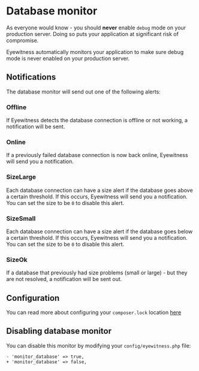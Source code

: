 # Database monitor

As everyone would know - you should **never** enable `debug` mode on your production server. Doing so puts your application at significant risk of compromise.

Eyewitness automatically monitors your application to make sure debug mode is never enabled on your production server.


## Notifications

The database monitor will send out one of the following alerts:

### Offline

If Eyewitness detects the database connection is offline or not working, a notification will be sent.

### Online

If a previously failed database connection is now back online, Eyewitness will send you a notification.

### SizeLarge

Each database connection can have a size alert if the database goes above a certain threshold. If this occurs, Eyewitness will send you a notification. You can set the size to be `0` to disable this alert.

### SizeSmall

Each database connection can have a size alert if the database goes below a certain threshold. If this occurs, Eyewitness will send you a notification. You can set the size to be `0` to disable this alert.

### SizeOk

If a database that previously had size problems (small or large) - but they are not resolved, a notification will be sent out.


## Configuration

You can read more about configuring your `composer.lock` location [here](configuration\general.md#database)


## Disabling database monitor

You can disable this monitor by modifying your `config/eyewitness.php` file:

    - 'monitor_database' => true,
    + 'monitor_database' => false,
